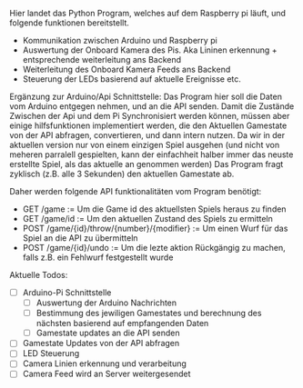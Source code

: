 Hier landet das Python Program, welches auf dem Raspberry pi läuft, und folgende funktionen bereitstellt.
- Kommunikation zwischen Arduino und Raspberry pi
- Auswertung der Onboard Kamera des Pis. Aka Lininen erkennung + entsprechende weiterleitung ans Backend
- Weiterleitung des Onboard Kamera Feeds ans Backend 
- Steuerung der LEDs basierend auf aktuelle Ereignisse etc.


Ergänzung zur Arduino/Api Schnittstelle:
Das Program hier soll  die Daten vom Arduino entgegen nehmen, und an die API senden. 
Damit die Zustände Zwischen der Api und dem Pi Synchronisiert werden können, müssen aber einige hilfsfunktionen
implementiert werden, die den Aktuellen Gamestate von der API abfragen, convertieren, und dann intern nutzen.
Da wir in der aktuellen version nur von einem einzigen Spiel ausgehen (und nicht von meheren 
parralell gespielten, kann der einfachheit halber immer das neuste erstellte Spiel, als das aktuelle an genommen werden)
Das Program fragt zyklisch (z.B. alle 3 Sekunden) den aktuellen Gamestate ab.


Daher werden folgende API funktionalitäten vom Program benötigt:
  - GET  /game := Um die Game id des aktuellsten Spiels heraus zu finden
  - GET  /game/id := Um den aktuellen Zustand des Spiels zu ermitteln
  - POST /game/{id}/throw/{number}/{modifier} := Um einen Wurf für das Spiel an die API zu übermitteln
  - POST /game/{id}/undo := Um die lezte aktion Rückgängig zu machen, falls z.B. ein Fehlwurf festgestellt wurde

Aktuelle Todos:
- [ ] Arduino-Pi Schnittstelle
  - [ ] Auswertung der Arduino Nachrichten
  - [ ] Bestimmung des jewiligen Gamestates und berechnung des nächsten basierend auf empfangenden Daten
  - [ ] Gamestate updates an die API senden
- [ ] Gamestate Updates von der API abfragen
- [ ] LED Steuerung
- [ ] Camera Linien erkennung und verarbeitung
- [ ] Camera Feed wird an Server weitergesendet